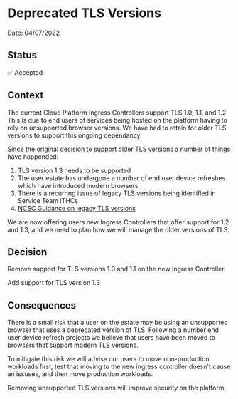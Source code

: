 # Deprecated TLS Versions

Date: 04/07/2022

## Status

✅ Accepted

## Context

The current Cloud Platform Ingress Controllers support TLS 1.0, 1.1, and 1.2. This is due to end users of services being hosted on the platform having to rely on unsupported browser versions. We have had to retain for older TLS versions to support this ongoing dependancy.

Since the original decision to support older TLS versions a number of things have happended:

1. TLS version 1.3 needs to be supported
2. The user estate has undergone a number of end user device refreshes which have introduced modern browsers
3. There is a recurring issue of legacy TLS versions being identified in Service Team ITHCs
4. [NCSC Guidance on legacy TLS versions](https://www.ncsc.gov.uk/guidance/using-tls-to-protect-data#section_5)

We are now offering users new Ingress Controllers that offer support for 1.2 and 1.3, and we need to plan how we will manage the older versions of TLS.

## Decision

Remove support for TLS versions 1.0 and 1.1 on the new Ingress Controller.

Add support for TLS version 1.3

## Consequences

There is a small risk that a user on the estate may be using an unsupported browser that uses a deprecated version of TLS. Following a number end user device refresh projects we believe that users have been moved to browsers that support modern TLS versions.

To mitigate this risk we will advise our users to move non-production workloads first, test that moving to the new ingress controller doesn't cause an issuses, and then move production workloads.

Removing unsupported TLS versions will improve security on the platform.
